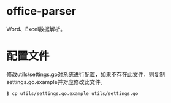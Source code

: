 # office-parser
Word、Excel数据解析。

# 配置文件
修改utils/settings.go对系统进行配置，如果不存在此文件，则复制settings.go.example并对应修改此文件。
```
$ cp utils/settings.go.example utils/settings.go 
```